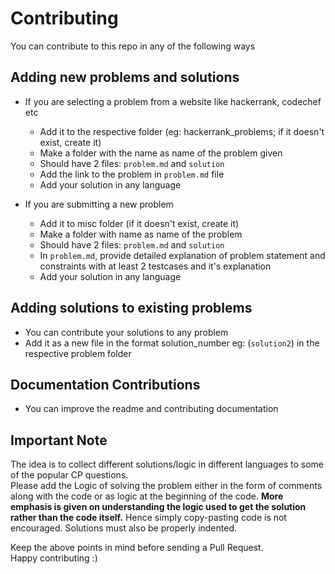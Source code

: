 # Contributing
You can contribute to this repo in any of the following ways
## Adding new problems and solutions

* If you are selecting a problem from a website like hackerrank, codechef etc
  * Add it to the respective folder (eg: hackerrank_problems; if it doesn't exist, create it)
  * Make a folder with the name as name of the problem given
  * Should have 2 files: `problem.md` and `solution`
  * Add the link to the problem in `problem.md` file
  * Add your solution in any language

* If you are submitting a new problem
  * Add it to misc folder (if it doesn't exist, create it)
  * Make a folder with name as name of the problem
  * Should have 2 files: `problem.md` and `solution`
  * In `problem.md`, provide detailed explanation of problem statement and constraints with at least 2 testcases and it's explanation
  * Add your solution in any language

## Adding solutions to existing problems
* You can contribute your solutions to any problem
* Add it as a new file in the format solution_number eg: (`solution2`) in the respective problem folder

## Documentation Contributions
* You can improve the readme and contributing documentation

## Important Note

The idea is to collect different solutions/logic in different languages to some of the popular CP questions.  
Please add the Logic of solving the problem either in the form of comments along with the code or as logic at the beginning of the code.
**More emphasis is given on understanding the logic used to get the solution rather than the code itself.** Hence simply copy-pasting code is not encouraged.
Solutions must also be properly indented.

Keep the above points in mind before sending a Pull Request.  
Happy contributing :)
